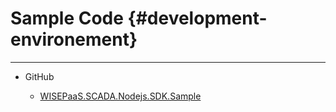 # Sample Code {#development-environement}

---

* GitHub

  * [WISEPaaS.SCADA.Nodejs.SDK.Sample](https://github.com/advwacloud/WISEPaaS.SCADA.Nodejs.SDK.Sample)



